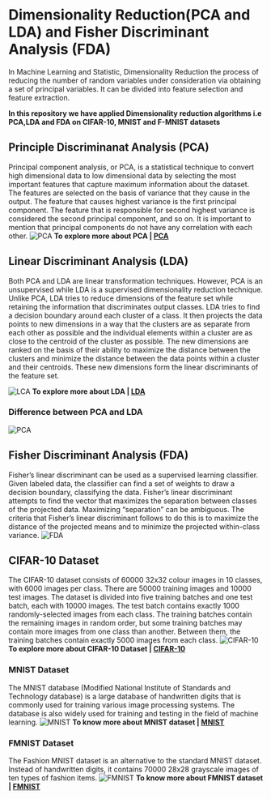 # Dimensionality Reduction(PCA and LDA) and Fisher Discriminant Analysis (FDA)
In Machine Learning and Statistic, Dimensionality Reduction the process of reducing the number of random variables under consideration via obtaining a set of principal variables. It can be divided into feature selection and feature extraction.

**In this repository we have applied Dimensionality reduction algorithms i.e PCA,LDA and FDA on CIFAR-10, MNIST and F-MNIST datasets**

## Principle Discriminanat Analysis (PCA)
Principal component analysis, or PCA, is a statistical technique to convert high dimensional data to low dimensional data by selecting the most important features that capture maximum information about the dataset. The features are selected on the basis of variance that they cause in the output. The feature that causes highest variance is the first principal component. The feature that is responsible for second highest variance is considered the second principal component, and so on. It is important to mention that principal components do not have any correlation with each other.
 ![PCA](https://miro.medium.com/max/1024/1*vfLvJF8wHaQjDaWv6Mab2w.png)
 **To explore more about PCA | [PCA](https://medium.com/machine-learning-researcher/dimensionality-reduction-pca-and-lda-6be91734f567)**

## Linear Discriminant Analysis (LDA)
Both PCA and LDA are linear transformation techniques. However, PCA is an unsupervised while LDA is a supervised dimensionality reduction technique.
Unlike PCA, LDA tries to reduce dimensions of the feature set while retaining the information that discriminates output classes. LDA tries to find a decision boundary around each cluster of a class. It then projects the data points to new dimensions in a way that the clusters are as separate from each other as possible and the individual elements within a cluster are as close to the centroid of the cluster as possible. The new dimensions are ranked on the basis of their ability to maximize the distance between the clusters and minimize the distance between the data points within a cluster and their centroids. These new dimensions form the linear discriminants of the feature set.

 ![LCA](https://www.researchgate.net/publication/322766513/figure/fig4/AS:616368634339331@1523965142758/Linear-discriminant-analysis-LDA-A-score-plot-and-B-biplot-showing-overall-fatty.png)
 **To explore more about LDA | [LDA](https://medium.com/machine-learning-researcher/dimensionality-reduction-pca-and-lda-6be91734f567)**

### Difference between PCA and LDA
 ![PCA](https://sebastianraschka.com/images/blog/2014/linear-discriminant-analysis/lda_1.png)

## Fisher Discriminant Analysis (FDA)
Fisher’s linear discriminant can be used as a supervised learning classifier. Given labeled data, the classifier can find a set of weights to draw a decision boundary, classifying the data. Fisher’s linear discriminant attempts to find the vector that maximizes the separation between classes of the projected data. Maximizing “separation” can be ambiguous. The criteria that Fisher’s linear discriminant follows to do this is to maximize the distance of the projected means and to minimize the projected within-class variance.
 ![FDA](https://miro.medium.com/max/1400/1*Zj8OBbYnyBZZib8jquWkIA.png)


## CIFAR-10 Dataset
The CIFAR-10 dataset consists of 60000 32x32 colour images in 10 classes, with 6000 images per class. There are 50000 training images and 10000 test images.
The dataset is divided into five training batches and one test batch, each with 10000 images. The test batch contains exactly 1000 randomly-selected images from each class. The training batches contain the remaining images in random order, but some training batches may contain more images from one class than another. Between them, the training batches contain exactly 5000 images from each class.
 ![CIFAR-10](https://production-media.paperswithcode.com/datasets/4fdf2b82-2bc3-4f97-ba51-400322b228b1.png)
 **To explore more about CIFAR-10 Dataset | [CIFAR-10](https://www.cs.toronto.edu/~kriz/cifar.html)**

### MNIST Dataset
The MNIST database (Modified National Institute of Standards and Technology database) is a large database of handwritten digits that is commonly used for training various image processing systems. The database is also widely used for training and testing in the field of machine learning.
 ![MNIST](https://global-uploads.webflow.com/5ef788f07804fb7d78a4127a/61d68ea1ff1ea298fdcc6555_mnist%20dataset-min.png)
**To know more about MNIST dataset | [MNIST](https://www.engati.com/glossary/mnist-dataset)**

### FMNIST Dataset
The Fashion MNIST dataset is an alternative to the standard MNIST dataset. Instead of handwritten digits, it contains 70000 28x28 grayscale images of ten types of fashion items.
 ![FMNIST](https://machinelearningmastery.com/wp-content/uploads/2019/02/Plot-of-a-Subset-of-Images-from-the-Fashion-MNIST-Dataset-1024x768.png)
**To know more about FMNIST dataset | [FMNIST](https://www.educative.io/edpresso/what-is-the-fashion-mnist-dataset-in-keras)**